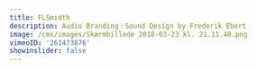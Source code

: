 ```yaml
---
title: FLSmidth
description: Audio Branding︱Sound Design by Frederik Ebert
image: /cms/images/Skærmbillede 2018-03-23 kl. 21.11.40.png
vimeoID: '261473876'
showinslider: false
---
```



